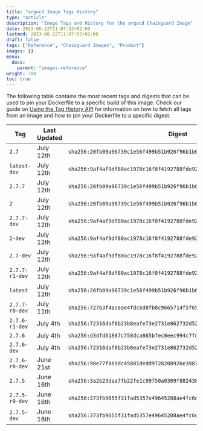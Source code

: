 ```yaml
---
title: "argocd Image Tags History"
type: "article"
description: "Image Tags and History for the argocd Chainguard Image"
date: 2023-06-22T11:07:52+02:00
lastmod: 2023-06-22T11:07:52+02:00
draft: false
tags: ["Reference", "Chainguard Images", "Product"]
images: []
menu:
  docs:
    parent: "images-reference"
weight: 700
toc: true
---
```


The following table contains the most recent tags and digests that can be used to pin your Dockerfile to a specific build of this image. Check our guide on [Using the Tag History API](/chainguard/chainguard-images/using-the-tag-history-api/) for information on how to fetch all tags from an image and how to pin your Dockerfile to a specific digest.

| Tag            | Last Updated | Digest                                                                    |
|----------------|--------------|---------------------------------------------------------------------------|
| `2.7`          | July 12th    | `sha256:20fb09a96739c1e56f499b51b926f96b1b620536120416c2adbce2f8ad7467c3` |
| `latest-dev`   | July 12th    | `sha256:9af4af9df80ac1978c16f8f4192788fde92b3328a24fddea2ca016e08b130a9d` |
| `2.7.7`        | July 12th    | `sha256:20fb09a96739c1e56f499b51b926f96b1b620536120416c2adbce2f8ad7467c3` |
| `2`            | July 12th    | `sha256:20fb09a96739c1e56f499b51b926f96b1b620536120416c2adbce2f8ad7467c3` |
| `2.7.7-dev`    | July 12th    | `sha256:9af4af9df80ac1978c16f8f4192788fde92b3328a24fddea2ca016e08b130a9d` |
| `2-dev`        | July 12th    | `sha256:9af4af9df80ac1978c16f8f4192788fde92b3328a24fddea2ca016e08b130a9d` |
| `2.7-dev`      | July 12th    | `sha256:9af4af9df80ac1978c16f8f4192788fde92b3328a24fddea2ca016e08b130a9d` |
| `2.7.7-r1-dev` | July 12th    | `sha256:9af4af9df80ac1978c16f8f4192788fde92b3328a24fddea2ca016e08b130a9d` |
| `latest`       | July 12th    | `sha256:20fb09a96739c1e56f499b51b926f96b1b620536120416c2adbce2f8ad7467c3` |
| `2.7.7-r0-dev` | July 11th    | `sha256:727b3f4aceae4fdcbd8fb8c9665714f5f65459342b8ad8ab6e73189bc33a1a9a` |
| `2.7.6-r1-dev` | July 4th     | `sha256:72316daf8b23b8eafe73e2731e862732d52ed6c45f866d6b3314dba9c02f6a42` |
| `2.7.6`        | July 4th     | `sha256:d3dfd61887c758dca865bfec0eec994c7fd940bd6a8c6c7ee29c671892a6c24d` |
| `2.7.6-dev`    | July 4th     | `sha256:72316daf8b23b8eafe73e2731e862732d52ed6c45f866d6b3314dba9c02f6a42` |
| `2.7.6-r0-dev` | June 21st    | `sha256:98e77f869dc45801dedd9728208926e3987a6fac4cbd7a81df1c00ddef587ffc` |
| `2.7.5`        | June 16th    | `sha256:3a2b23daa7fb22fe1c99750a0309f882438c797193ee04f9681630cfa3099fa2` |
| `2.7.5-r0-dev` | June 16th    | `sha256:373fb9655f31fad5357e49645208ae4fc6d3cdca1b97ff2a81b13467ceac82b7` |
| `2.7.5-dev`    | June 16th    | `sha256:373fb9655f31fad5357e49645208ae4fc6d3cdca1b97ff2a81b13467ceac82b7` |
